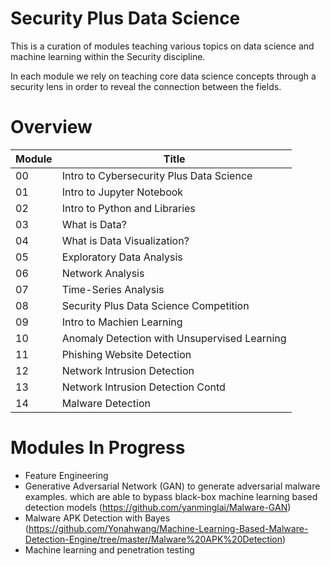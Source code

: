 # Security Plus Data Science

This is a curation of modules teaching various topics on data science and machine learning within the Security discipline.

In each module we rely on teaching core data science concepts through a security lens in order to reveal the connection between the fields.

# Overview

| Module | Title |
|---|---|
| 00 | Intro to Cybersecurity Plus Data Science | 
| 01 | Intro to Jupyter Notebook |
| 02 | Intro to Python and Libraries |
| 03 | What is Data? |
| 04 | What is Data Visualization? |
| 05 | Exploratory Data Analysis |
| 06 | Network Analysis |
| 07 | Time-Series Analysis |
| 08 | Security Plus Data Science Competition |
| 09 | Intro to Machien Learning |
| 10 | Anomaly Detection with Unsupervised Learning |
| 11 | Phishing Website Detection |
| 12 | Network Intrusion Detection |
| 13 | Network Intrusion Detection Contd |
| 14 | Malware Detection |

# Modules In Progress

* Feature Engineering
* Generative Adversarial Network (GAN) to generate adversarial malware examples. which are able to bypass black-box machine learning based detection models (https://github.com/yanminglai/Malware-GAN)
* Malware APK Detection with Bayes (https://github.com/Yonahwang/Machine-Learning-Based-Malware-Detection-Engine/tree/master/Malware%20APK%20Detection)
* Machine learning and penetration testing